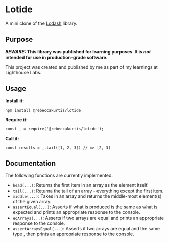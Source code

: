 # Lotide

A mini clone of the [Lodash](https://lodash.com) library.

## Purpose

**_BEWARE:_ This library was published for learning purposes. It is _not_ intended for use in production-grade software.**

This project was created and published by me as part of my learnings at Lighthouse Labs. 

## Usage

**Install it:**

`npm install @rebeccakurtis/lotide`

**Require it:**

`const _ = require('@rebeccakurtis/lotide');`

**Call it:**

`const results = _.tail([1, 2, 3]) // => [2, 3]`

## Documentation

The following functions are currently implemented:

* `head(...)`: Returns the first item in an array as the element itself.
* `tail(...)`: Returna the tail of an array - everything except the first item.
* `middle(...)`: Takes in an array and returns the middle-most element(s) of the given array.
* `assertEqual(...)`: Asserts if what is produced is the same as what is expected and prints an appropriate response to the console.
* `eqArrays(...)`: Asserts if two arrays are equal and prints an appropriate response to the console.
* `assertArraysEqual(...)`: Asserts if two arrays are equal and the same type , then prints an appropriate response to the console.

